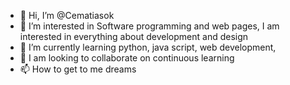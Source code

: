 - 👋 Hi, I’m @Cematiasok
- 👀 I’m interested in Software programming and web pages, I am interested in everything about development and design
- 🌱 I’m currently learning python, java script, web development,
- 💞️ I am looking to collaborate on continuous learning
- 📫 How to get to me dreams

<!---
Cematiasok/Cematiasok is a ✨ special ✨ repository because its `README.md` (this file) appears on your GitHub profile.
You can click the Preview link to take a look at your changes.
--->
